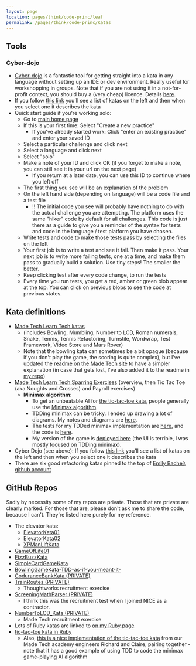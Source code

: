 ```yaml
---
layout: page
location: pages/think/code-princ/leaf
permalink: /pages/think/code-princ/Katas
---
```


## Tools

### Cyber-dojo

- [Cyber-dojo](https://cyber-dojo.org/) is a fantastic tool for getting straight into a kata in any language without setting up an IDE or dev environment. Really useful for workshopping in groups. Note that if you are not using it in a not-for-profit context, you should buy a (very cheap) licence. Details [here](https://blog.cyber-dojo.org/2015/08/cyber-dojo-foundation.html).
- If you follow [this link](https://cyber-dojo.org/creator/choose_problem) you’ll see a list of katas on the left and then when you select one it describes the kata
- Quick start guide if you're working solo:
    - Go to [main home page](https://cyber-dojo.org/creator/home) 
    - If this is your first time: Select "Create a new practice"
        - If you've already started work: Click "enter an existing practice" and enter your saved ID
    - Select a particular challenge and click next
    - Select a language and click next
    - Select "solo"
    - Make a note of your ID and click OK (if you forget to make a note, you can still see it in your url on the next page)
        - If you return at a later date, you can use this ID to continue where you left off
    - The first thing you see will be an explanation of the problem
    - On the left hand side (depending on language) will be a code file and a test file
        - !! The initial code you see will probably have nothing to do with the actual challenge you are attempting. The platform uses the same "hiker" code by default for all challenges. This code is just there as a guide to give you a reminder of the syntax for tests and code in the language / test platform you have chosen.
    - Write tests and code to make those tests pass by selecting the files on the left
    - Your first job is to write a test and see it fail. Then make it pass. Your next job is to write more failing tests, one at a time, and make them pass to gradually build a solution. Use tiny steps! The smaller the better.
    - Keep clicking test after every code change, to run the tests
    - Every time you run tests, you get a red, amber or green blob appear at the top. You can click on previous blobs to see the code at previous states.



## Kata definitions

- [Made Tech Learn Tech katas](https://learn.madetech.com/katas/)
    - (includes Bowling, Mumbling, Number to LCD, Roman numerals, Snake, Tennis, Tennis Refactoring, Turnstile, Wordwrap, Test Framework, Video Store and Mars Rover)
    - Note that the bowling kata can sometimes be a bit opaque (because if you don't play the game, the scoring is quite complex), but I've updated the [readme on the Made Tech site](https://learn.madetech.com/katas/bowling/) to have a simpler explanation (in case that gets lost, I've also added it to the readme in [my repo](https://github.com/claresudbery/bowling-kata-ruby))
- [Made Tech Learn Tech Sparring Exercises](https://learn.madetech.com/sparring/) (overview, then Tic Tac Toe (aka Noughts and Crosses) and Payroll exercises)
    - **Minimax algorithm**:
        - To get an unbeatable AI for [the tic-tac-toe kata](https://learn.madetech.com/sparring/tic-tac-toe/), people generally use the [Minimax algorithm](https://towardsdatascience.com/tic-tac-toe-creating-unbeatable-ai-with-minimax-algorithm-8af9e52c1e7d).
        - TDDing minimax can be tricky. I ended up drawing a lot of diagrams. My notes and diagrams are [here](https://github.com/claresudbery/tic-tac-toe-kata/blob/master/notes.md).
        - The tests for my TDDed minimax implementation are [here](https://github.com/claresudbery/tic-tac-toe-kata/blob/2bb3a41110a2f52996fdfe159088b99f9aea5c99/spec/intelligence_spec.rb), and the code is [here](https://github.com/claresudbery/tic-tac-toe-kata/blob/2bb3a41110a2f52996fdfe159088b99f9aea5c99/lib/intelligence.rb).
        - My version of the game is [deployed here](https://tic-tac-toe-kata.herokuapp.com/tictactoe) (the UI is terrible, I was mostly focused on TDDing minimax).
- Cyber Dojo (see above): If you follow [this link](https://cyber-dojo.org/creator/choose_problem) you’ll see a list of katas on the left and then when you select one it describes the kata
- There are six good refactoring katas pinned to the top of [Emily Bache’s github account](https://github.com/emilybache)

## GitHub Repos

Sadly by necessity some of my repos are private. Those that are private are clearly marked. For those that are, please don't ask me to share the code, because I can't. They're listed here purely for my reference.

- The elevator kata:
    - [ElevatorKata01](https://github.com/claresudbery/ElevatorKata01)	
    - [ElevatorKata02](https://github.com/claresudbery/ElevatorKata02)	
    - [XPManLiftKata](https://github.com/claresudbery/XPManLiftKata)
- [GameOfLife01](https://github.com/claresudbery/GameOfLife01)
- [FizzBuzzKata](https://github.com/claresudbery/FizzBuzzKata)
- [SimpleCardGameKata](https://github.com/claresudbery/SimpleCardGameKata)
- [BowlingGameKata-TDD-as-if-you-meant-it-](https://github.com/claresudbery/BowlingGameKata-TDD-as-if-you-meant-it-)
- [CoduranceBankKata (PRIVATE)](https://github.com/claresudbery/CoduranceBankKata)
- [TrainRoutes (PRIVATE)](https://github.com/claresudbery/TrainRoutes)	
    - Thoughtworks recruitment exercise
- [ScreeningMathParser (PRIVATE)](https://github.com/claresudbery/ScreeningMathParser)
    - I think this was the recruitment test when I joined NICE as a contractor.
- [NumberToLCD_Kata (PRIVATE)](https://github.com/claresudbery/NumberToLCD_Kata)
    - Made Tech recruitment exercise
- Lots of Ruby katas are linked to [on my Ruby page](http://127.0.0.1:4000/pages/coding/lang/oo/Ruby#github-repos)
- [tic-tac-toe kata in Ruby](https://github.com/claresudbery/tic-tac-toe-kata)
    - Also, [this is a nice implementation of the tic-tac-toe kata](https://github.com/Richard-Pentecost/tic_tac_toe) from our Made Tech academy engineers Richard and Claire, pairing together - note that it has a good example of using TDD to code the minimax game-playing AI algorithm